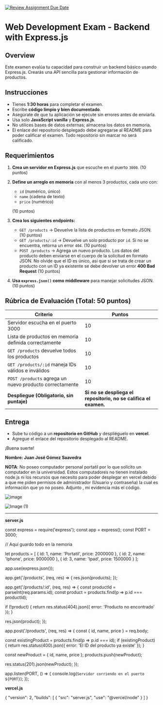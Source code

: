 [![Review Assignment Due Date](https://classroom.github.com/assets/deadline-readme-button-22041afd0340ce965d47ae6ef1cefeee28c7c493a6346c4f15d667ab976d596c.svg)](https://classroom.github.com/a/CBIH3_Lj)
# Web Development Exam - Backend with Express.js

## Overview
Este examen evalúa tu capacidad para construir un backend básico usando Express.js. Crearás una API sencilla para gestionar información de productos.

## Instrucciones
- Tienes **1:30 horas** para completar el examen.
- Escribe **código limpio y bien documentado**.
- Asegúrate de que tu aplicación se ejecute sin errores antes de enviarla.
- Usa solo **JavaScript vanilla** y **Express.js**.
- No utilices bases de datos externas; almacena los datos en memoria.
- El enlace del repositorio desplegado debe agregarse al README para poder calificar el examen. Todo repositorio sin marcar no será calificado.

## Requerimientos

1. **Crea un servidor en Express.js** que escuche en el puerto `3000`. (10 puntos)
2. **Define un arreglo en memoria** con al menos 3 productos, cada uno con:
   - `id` (numérico, único)
   - `name` (cadena de texto)
   - `price` (numérico)
   
   (10 puntos)
3. **Crea los siguientes endpoints:**
   - `GET /products` → Devuelve la lista de productos en formato JSON. (10 puntos)
   - `GET /products/:id` → Devuelve un solo producto por `id`. Si no se encuentra, retorna un error `404`. (10 puntos)
   - `POST /products` → Agrega un nuevo producto. Los datos del producto deben enviarse en el cuerpo de la solicitud en formato JSON. No olvide que el ID es único, así que si se trata de crear un producto con un ID ya existente se debe devolver un error **400 Bad Request** (10 puntos)
4. **Usa `express.json()` como middleware** para manejar solicitudes JSON. (10 puntos)

## Rúbrica de Evaluación (Total: 50 puntos)

| Criterio                                  | Puntos |
|-------------------------------------------|--------|
| Servidor escucha en el puerto 3000       | 10     |
| Lista de productos en memoria definida correctamente | 10     |
| `GET /products` devuelve todos los productos | 10     |
| `GET /products/:id` maneja IDs válidos e inválidos | 10     |
| `POST /products` agrega un nuevo producto correctamente | 10     |
| **Despliegue (Obligatorio, sin puntaje)** | **Si no se despliega el repositorio, no se califica el examen.** |

## Entrega
- Sube tu código a un **repositorio en GitHub** y despliéguelo en **vercel**.
- Agregue el enlace del repositorio desplegado al README.

¡Buena suerte!

**Nombre: Juan José Gómez Saavedra**

**NOTA**: No poseo computador personal portatil por lo que solicito un computador en la universidad. Estos computadores no tienen instalado node.js ni los recursos que necesito para poder desplegar en vercel debido a que me piden permisos de administrador (Usuario y contraseña) la  cual es información que yo no poseo. Adjunto , mi evidencia más el código.

![image](https://github.com/user-attachments/assets/17bba383-d050-4e16-83ae-fd019b3b2ad3)

![Image (1)](https://github.com/user-attachments/assets/346566e9-93fe-47d3-a05c-ff21b3768c74)

-------------------------------------------------------------------------------
**server.js**

const express = require('express');
const app = express();
const PORT = 3000;

// Aquí guardo todo en la nemoria 

let products = [
  { id: 1, name: 'Portatil', price: 2000000 },
  { id: 2, name: 'Iphone', price: 9000000 },
  { id: 3, name: 'Ipad', price: 1500000 }
];

app.use(express.json());


app.get('/products', (req, res) => {
  res.json(products);
});


app.get('/products/:id', (req, res) => {
  const productId = parseInt(req.params.id);
  const product = products.find(p => p.id === productId);

  if (!product) {
    return res.status(404).json({ error: 'Producto no encontrado' });
  }

  res.json(product);
});


app.post('/products', (req, res) => {
  const { id, name, price } = req.body;

  const existingProduct = products.find(p => p.id === id);
  if (existingProduct) {
    return res.status(400).json({ error: 'El ID del producto ya existe' });
  }

  const newProduct = { id, name, price };
  products.push(newProduct);

  res.status(201).json(newProduct);
});


app.listen(PORT, () => {
  console.log(`Servidor corriendo en el puerto ${PORT}`);
});



**vercel.js**

{
    "version": 2,
    "builds": [
      {
        "src": "server.js",
        "use": "@vercel/node"
      }
    ]
  }
  
  



   




